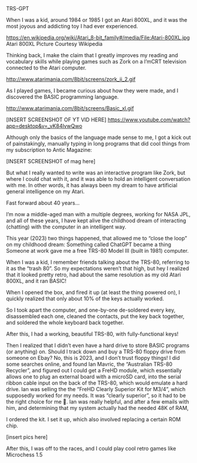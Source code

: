 TRS-GPT

When I was a kid, around 1984 or 1985 I got an Atari 800XL, and it was the most joyous and addicting toy I had ever experienced. 


https://en.wikipedia.org/wiki/Atari_8-bit_family#/media/File:Atari-800XL.jpg
Atari 800XL Picture Courtesy Wikipedia

Thinking back, I make the claim that I greatly improves my reading and vocabulary skills while playing games such as Zork on a I’mCRT television connected to the Atari computer.


http://www.atarimania.com/8bit/screens/zork_ii_2.gif

As I played games, I became curious about how they were made, and I discovered the BASIC programming language.  

http://www.atarimania.com/8bit/screens/Basic_xl.gif

[INSERT SCREENSHOT OF YT VID HERE]
https://www.youtube.com/watch?app=desktop&v=_vK84lvwQwo

Although only the basics of the language made sense to me, I got a kick out of painstakingly, manually typing in long programs that did cool things from my subscription to Antic Magazine:

[INSERT SCREENSHOT of mag here]

But what I really wanted to write was an interactive program like Zork, but where I could chat with it, and it was able to hold an intelligent conversation with me.  In other words, it has always been my dream to have artificial general intelligence on my Atari.  

Fast forward about 40 years…

I’m now a middle-aged man with a multiple degrees, working for NASA JPL, and all of these years, I have kept alive the childhood dream of interacting (chatting) with the computer in an intelligent way.

This year (2023) two things happened, that allowed me to “close the loop” on my childhood dream:
Something called ChatGPT became a thing
Someone at work gave me a free TRS-80 Model III (built in 1981) computer.

When I was a kid, I remember friends talking about the TRS-80, referring to it as the “trash 80”.  So my expectations weren’t that high, but hey I realized that it looked pretty retro, had about the same resolution as my old Atari 800XL, and it ran BASIC!  

When I opened the box, and fired it up (at least the thing powered on), I quickly realized that only about 10% of the keys actually worked.

So I took apart the computer, and one-by-one de-soldered every key, disassembled each one, cleaned the contacts, put the key back together, and soldered the whole keyboard back together.



After this, I had a working, beautiful TRS-80, with fully-functional keys!

Then I realized that I didn’t even have a hard drive to store BASIC programs (or anything) on.  Should I track down and buy a TRS-80 floppy drive from someone on Ebay?  No, this is 2023, and I don’t trust floppy things!  I did some searches online, and found Ian Mavric, the “Australian TRS-80 Recycler”, and figured out I could get a FreHD module, which essentially allows one to plug an external board with a microSD card, into the serial ribbon cable input on the back of the TRS-80, which would emulate a hard drive.  Ian was selling the the “FreHD Clearly Superior Kit for M3/4”, which supposedly worked for my needs.  It was “clearly superior”, so it had to be the right choice for me 🙂.   Ian was really helpful, and after a few emails with him, and determining that my system actually had the needed 48K of RAM,




 I ordered the kit.  I set it up, which also involved replacing a certain ROM chip.

[insert pics here]

After this, I was off to the races, and I could play cool retro games like Microchess 1.5 





